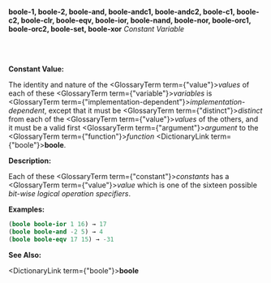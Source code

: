 <b>boole-1, boole-2, boole-and, boole-andc1, boole-andc2, boole-c1, boole-c2, boole-clr, boole-eqv, boole-ior, boole-nand, boole-nor, boole-orc1, boole-orc2, boole-set, boole-xor</b> <i>Constant Variable</i>

<br /><br />

**Constant Value:**

The identity and nature of the <GlossaryTerm  term={"value"}><i>values</i></GlossaryTerm> of each of these <GlossaryTerm  term={"variable"}><i>variables</i></GlossaryTerm> is <GlossaryTerm  term={"implementation-dependent"}><i>implementation-dependent</i></GlossaryTerm>, except that it must be <GlossaryTerm  term={"distinct"}><i>distinct</i></GlossaryTerm> from each of the <GlossaryTerm  term={"value"}><i>values</i></GlossaryTerm> of the others, and it must be a valid first <GlossaryTerm  term={"argument"}><i>argument</i></GlossaryTerm> to the <GlossaryTerm  term={"function"}><i>function</i></GlossaryTerm> <DictionaryLink  term={"boole"}><b>boole</b></DictionaryLink>.

**Description:**

Each of these <GlossaryTerm  term={"constant"}><i>constants</i></GlossaryTerm> has a <GlossaryTerm  term={"value"}><i>value</i></GlossaryTerm> which is one of the sixteen possible *bit-wise logical operation specifiers*.

**Examples:**

```lisp
(boole boole-ior 1 16) → 17 
(boole boole-and -2 5) → 4 
(boole boole-eqv 17 15) → -31 
```

**See Also:**

<DictionaryLink  term={"boole"}><b>boole</b></DictionaryLink>
